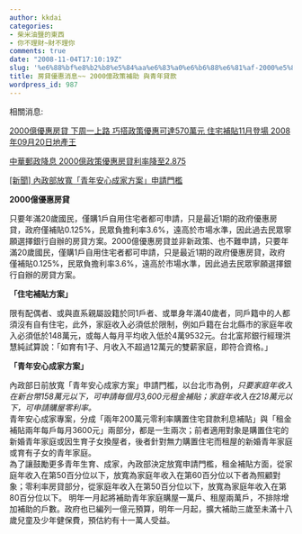 ```yaml
---
author: kkdai
categories:
- 柴米油鹽的東西
- 你不理財~財不理你
comments: true
date: "2008-11-04T17:10:19Z"
slug: '%e6%88%bf%e8%b2%b8%e5%84%aa%e6%83%a0%e6%b6%88%e6%81%af-2000%e5%84%84%e6%94%bf%e7%ad%96%e8%a3%9c%e5%8a%a9-%e8%88%87%e9%9d%92%e5%b9%b4%e8%b2%b8%e6%ac%be'
title: 房貸優惠消息~~ 2000億政策補助 與青年貸款
wordpress_id: 987
---
```


相關消息:

 

[2000億優惠房貸 下周一上路 巧搭政策優惠可達570萬元 住宅補貼11月登場 2008年09月20日地產王](http://tw.myblog.yahoo.com/evan650219/article?mid=7059&prev=7066&next=7058)

 

[中華郵政降息 2000億政策優惠房貸利率降至2.875](http://www.nownews.com/2008/10/03/320-2344466.htm)

 

[[新聞] 內政部放寬「青年安心成家方案」申請門檻](http://forum.kijiji.com.tw/about5704.html)

 

 

**2000億優惠房貸**

 

只要年滿20歲國民，僅購1戶自用住宅者都可申請，只是最近1期的政府優惠房貸，政府僅補貼0.125%，民眾負擔利率3.6%，遠高於市場水準，因此過去民眾寧願選擇銀行自辦的房貸方案。2000億優惠房貸並非新政策、也不難申請，只要年滿20歲國民，僅購1戶自用住宅者都可申請，只是最近1期的政府優惠房貸，政府僅補貼0.125%，民眾負擔利率3.6%，遠高於市場水準，因此過去民眾寧願選擇銀行自辦的房貸方案。

 

 

 

**「住宅補貼方案」**

 

限有配偶者、或與直系親屬設籍於同1戶者、或單身年滿40歲者，同戶籍中的人都須沒有自有住宅，此外，家庭收入必須低於限制，例如戶籍在台北縣市的家庭年收入必須低於148萬元，或每人每月平均收入低於4萬9532元。台北富邦銀行經理洪慧純試算說：「如育有1子、月收入不超過12萬元的雙薪家庭，即符合資格。」

 

 

 

**「青年安心成家方案」**

 

內政部日前放寬「青年安心成家方案」申請門檻，以台北市為例，_只要家庭年收入在新台幣158萬元以下，可申請每個月3,600元租金補貼；家庭年收入在218萬元以下，可申請購屋零利率。_       
青年安心成家專案，分成「兩年200萬元零利率購置住宅貸款利息補貼」與「租金補貼兩年每戶每月3600元」兩部分，都是一生兩次；前者適用對象是購置住宅的新婚青年家庭或因生育子女換屋者，後者針對無力購置住宅而租屋的新婚青年家庭或育有子女的青年家庭。       
為了讓鼓勵更多青年生育、成家，內政部決定放寬申請門檻，租金補貼方面，從家庭年收入在第50百分位以下，放寬為家庭年收入在第60百分位以下者為照顧對象；零利率房貸部分，從家庭年收入在第50百分位以下，放寬為家庭年收入在第80百分位以下。 明年一月起將補助青年家庭購屋一萬戶、租屋兩萬戶，不排除增加補助的戶數。政府也已編列一億元預算，明年一月起，擴大補助三歲至未滿十八歲兒童及少年健保費，預估約有十一萬人受益。
